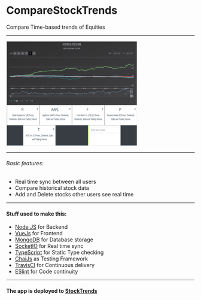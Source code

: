 # CompareStockTrends

Compare Time-based trends of Equities

---

![Stock Trends Homepage Preview](https://raw.githubusercontent.com/lfaudreejr/CompareStockTrends/master/images/stocktrends-home.png)

---

###### Basic features:

 * Real time sync between all users
 * Compare historical stock data
 * Add and Delete stocks other users see real time

---


#### Stuff used to make this:

 * [Node JS](https://nodejs.org/en/) for Backend
 * [VueJs](https://vuejs.org/) for Frontend
 * [MongoDB](https://www.mongodb.com/) for Database storage
 * [SocketIO](https://socket.io) for Real time sync
 * [TypeScript](https://typescriptlang.org) for Static Type checking
 * [ChaiJs](https://chaijs.com) as Testing Framework
 * [TravisCI](https://travis-ci.org) for Continuous delivery
 * [ESlint](https://eslint.org) for Code continuity

---

#### The app is deployed to [StockTrends](https://stocklooks.herokuapp.com/)